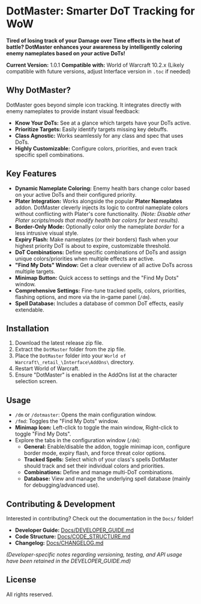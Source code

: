 # DotMaster: Smarter DoT Tracking for WoW

**Tired of losing track of your Damage over Time effects in the heat of battle? DotMaster enhances your awareness by intelligently coloring enemy nameplates based on *your* active DoTs!**

**Current Version:** 1.0.1
**Compatible with:** World of Warcraft 10.2.x (Likely compatible with future versions, adjust Interface version in `.toc` if needed)

<p align="center">
  <!-- Optional: Add a cool banner/logo image here later -->
  <!-- <img src="Media/dotmaster_banner.png" alt="DotMaster Banner"> -->
</p>

## Why DotMaster?

DotMaster goes beyond simple icon tracking. It integrates directly with enemy nameplates to provide instant visual feedback:

*   **Know Your DoTs:** See at a glance which targets have your DoTs active.
*   **Prioritize Targets:** Easily identify targets missing key debuffs.
*   **Class Agnostic:** Works seamlessly for any class and spec that uses DoTs.
*   **Highly Customizable:** Configure colors, priorities, and even track specific spell combinations.

## Key Features

*   **Dynamic Nameplate Coloring:** Enemy health bars change color based on your active DoTs and their configured priority.
*   **Plater Integration:** Works alongside the popular **Plater Nameplates** addon. DotMaster cleverly injects its logic to control nameplate colors without conflicting with Plater's core functionality. *(Note: Disable other Plater scripts/mods that modify health bar colors for best results).*
*   **Border-Only Mode:** Optionally color only the nameplate *border* for a less intrusive visual style.
*   **Expiry Flash:** Make nameplates (or their borders) flash when your highest priority DoT is about to expire, customizable threshold.
*   **DoT Combinations:** Define specific combinations of DoTs and assign unique colors/priorities when multiple effects are active.
*   **"Find My Dots" Window:** Get a clear overview of all active DoTs across multiple targets.
*   **Minimap Button:** Quick access to settings and the "Find My Dots" window.
*   **Comprehensive Settings:** Fine-tune tracked spells, colors, priorities, flashing options, and more via the in-game panel (`/dm`).
*   **Spell Database:** Includes a database of common DoT effects, easily extendable.

## Installation

1.  Download the latest release zip file.
2.  Extract the `DotMaster` folder from the zip file.
3.  Place the `DotMaster` folder into your `World of Warcraft\_retail_\Interface\AddOns\` directory.
4.  Restart World of Warcraft.
5.  Ensure "DotMaster" is enabled in the AddOns list at the character selection screen.

## Usage

*   `/dm` or `/dotmaster`: Opens the main configuration window.
*   `/fmd`: Toggles the "Find My Dots" window.
*   **Minimap Icon:** Left-click to toggle the main window, Right-click to toggle "Find My Dots".
*   Explore the tabs in the configuration window (`/dm`):
    *   **General:** Enable/disable the addon, toggle minimap icon, configure border mode, expiry flash, and force threat color options.
    *   **Tracked Spells:** Select which of your class's spells DotMaster should track and set their individual colors and priorities.
    *   **Combinations:** Define and manage multi-DoT combinations.
    *   **Database:** View and manage the underlying spell database (mainly for debugging/advanced use).

## Contributing & Development

Interested in contributing? Check out the documentation in the `Docs/` folder!

*   **Developer Guide:** [Docs/DEVELOPER_GUIDE.md](Docs/DEVELOPER_GUIDE.md)
*   **Code Structure:** [Docs/CODE_STRUCTURE.md](Docs/CODE_STRUCTURE.md)
*   **Changelog:** [Docs/CHANGELOG.md](Docs/CHANGELOG.md)

*(Developer-specific notes regarding versioning, testing, and API usage have been retained in the DEVELOPER_GUIDE.md)*

## License

All rights reserved. 